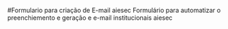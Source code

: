 #Formulario para criação de E-mail aiesec
Formulário para automatizar o preenchiemento e geração e e-mail institucionais aiesec
